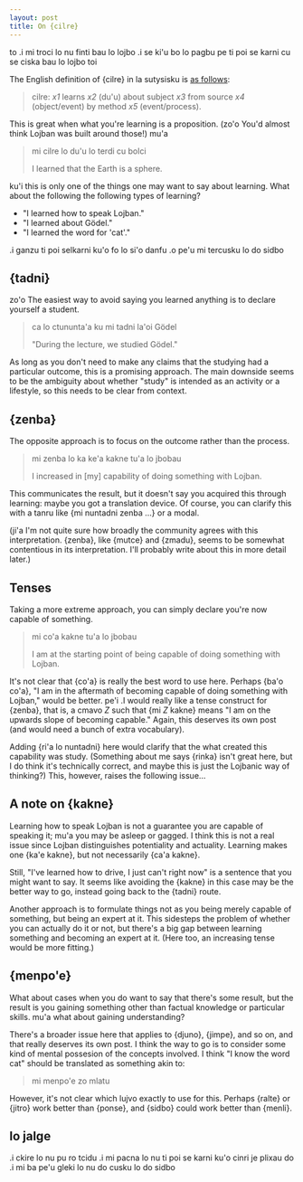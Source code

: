 ```yaml
---
layout: post
title: On {cilre}
---
```


to
  .i mi troci lo nu finti bau lo lojbo
  .i se ki'u bo lo pagbu pe ti poi se karni cu se ciska bau
  lo lojbo
toi

The English definition of {cilre} in la sutysisku is [as
follows][0]:

> cilre: _x1_ learns _x2_ (du'u) about subject _x3_ from
> source _x4_ (object/event) by method _x5_ (event/process).

This is great when what you're learning is a proposition.
(zo'o You'd almost think Lojban was built around those!)
mu'a

> mi cilre lo du'u lo terdi cu bolci
>
> I learned that the Earth is a sphere.

ku'i this is only one of the things one may want to say
about learning.  What about the following the following
types of learning?

* "I learned how to speak Lojban."
* "I learned about Gödel."
* "I learned the word for 'cat'."

.i ganzu ti poi selkarni ku'o fo lo si'o danfu
.o pe'u mi tercusku lo do sidbo

## {tadni}

zo'o The easiest way to avoid saying you learned anything is
to declare yourself a student.

> ca lo ctununta'a ku mi tadni la'oi Gödel
>
> "During the lecture, we studied Gödel."

As long as you don't need to make any claims that the
studying had a particular outcome, this is a promising
approach.  The main downside seems to be the ambiguity about
whether "study" is intended as an activity or a lifestyle,
so this needs to be clear from context.

## {zenba}

The opposite approach is to focus on the outcome rather than
the process.

> mi zenba lo ka ke'a kakne tu'a lo jbobau
>
> I increased in [my] capability of doing something with
> Lojban.

This communicates the result, but it doesn't say you
acquired this through learning: maybe you got a translation
device.  Of course, you can clarify this with a tanru like
{mi nuntadni zenba …} or a modal.

(ji'a I'm not quite sure how broadly the community agrees
with this interpretation.  {zenba}, like {mutce} and
{zmadu}, seems to be somewhat contentious in its
interpretation.  I'll probably write about this in more
detail later.)

## Tenses

Taking a more extreme approach, you can simply declare
you're now capable of something.

> mi co'a kakne tu'a lo jbobau
>
> I am at the starting point of being capable of doing
> something with Lojban.

It's not clear that {co'a} is really the best word to use
here.
Perhaps {ba'o co'a}, "I am in the aftermath of
becoming capable of doing something with Lojban," would be
better.
pe'i .I would really like a tense construct for {zenba},
that is, a cmavo _Z_ such that {mi _Z_ kakne} means "I am on
the upwards slope of becoming capable."
Again, this deserves its own post (and would need a bunch of
extra vocabulary).

Adding {ri'a lo nuntadni} here would clarify that the
what created this capability was study.  (Something about me
says {rinka} isn't great here, but I do think it's
technically correct, and maybe this is just the Lojbanic way
of thinking?)  This, however, raises the following issue...

## A note on {kakne}

Learning how to speak Lojban is not a guarantee you are
capable of speaking it; mu'a you may be asleep or gagged.
I think this is not a real issue since Lojban distinguishes
potentiality and actuality.  Learning makes one {ka'e
kakne}, but not necessarily {ca'a kakne}.

Still, "I've learned how to drive, I just can't right now" is a
sentence that you might want to say.  It seems like avoiding
the {kakne} in this case may be the better way to go,
instead going back to the {tadni} route.

Another approach is to formulate things not as you being
merely capable of something, but being an expert at it.
This sidesteps the problem of whether you can actually do it
or not, but there's a big gap between learning something and
becoming an expert at it.  (Here too, an increasing tense
would be more fitting.)

## {menpo'e}

What about cases when you do want to say that there's some
result, but the result is you gaining something other than
factual knowledge or particular skills.  mu'a what about
gaining understanding?

There's a broader issue here that applies to {djuno},
{jimpe}, and so on, and that really deserves its own post.
I think the way to go is to consider some kind of mental
possesion of the concepts involved.  I think "I know the
word cat" should be translated as something akin to:

> mi menpo'e zo mlatu

However, it's not clear which lujvo exactly to use for this.
Perhaps {ralte} or {jitro} work better than {ponse}, and
{sidbo} could work better than {menli}.

## lo jalge

.i ckire lo nu pu ro tcidu
.i mi pacna lo nu ti poi se karni ku'o cinri je plixau do
.i mi ba pe'u gleki lo nu do cusku lo do sidbo


[0]: https://la-lojban.github.io/sutysisku/en/index.html#seskari=cnano&sisku=cilre
